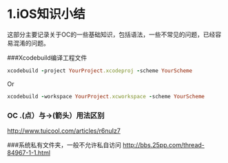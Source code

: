 # 1.iOS知识小结

这部分主要记录关于OC的一些基础知识，包括语法，一些不常见的问题，已经容易混淆的问题。

###Xcodebuild编译工程文件
```ruby
xcodebuild -project YourProject.xcodeproj -scheme YourScheme

``` 
Or
```ruby
xcodebuild -workspace YourProject.xcworkspace -scheme YourScheme

```




### OC .(点）与->(箭头）用法区别
http://www.tuicool.com/articles/r6nuIz7

###系统私有文件夹，一般不允许私自访问
http://bbs.25pp.com/thread-84967-1-1.html

